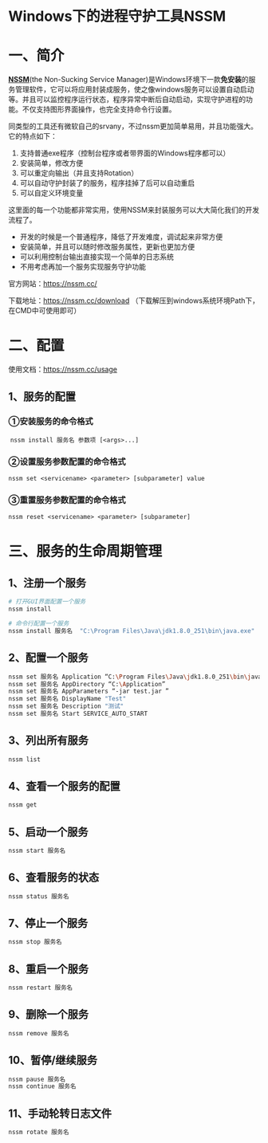 # Windows下的进程守护工具NSSM

# 一、简介

**[NSSM](https://nssm.cc/)**(the Non-Sucking Service Manager)是Windows环境下一款**免安装**的服务管理软件，它可以将应用封装成服务，使之像windows服务可以设置自动启动等。并且可以监控程序运行状态，程序异常中断后自动启动，实现守护进程的功能。不仅支持图形界面操作，也完全支持命令行设置。

同类型的工具还有微软自己的srvany，不过nssm更加简单易用，并且功能强大。它的特点如下：

1. 支持普通exe程序（控制台程序或者带界面的Windows程序都可以）
2. 安装简单，修改方便
3. 可以重定向输出（并且支持Rotation）
4. 可以自动守护封装了的服务，程序挂掉了后可以自动重启
5. 可以自定义环境变量

这里面的每一个功能都非常实用，使用NSSM来封装服务可以大大简化我们的开发流程了。

- 开发的时候是一个普通程序，降低了开发难度，调试起来非常方便
- 安装简单，并且可以随时修改服务属性，更新也更加方便
- 可以利用控制台输出直接实现一个简单的日志系统
- 不用考虑再加一个服务实现服务守护功能



官方网站：https://nssm.cc/

下载地址：https://nssm.cc/download （下载解压到windows系统环境Path下，在CMD中可使用即可）

# 二、配置

使用文档：https://nssm.cc/usage

## 1、服务的配置

### ①安装服务的命令格式

​	`nssm install 服务名 参数项 [<args>...] `

### ②设置服务参数配置的命令格式

`nssm set <servicename> <parameter> [subparameter] value`

### ③重置服务参数配置的命令格式

`nssm reset <servicename> <parameter> [subparameter]`



# 三、服务的生命周期管理

## 1、注册一个服务

```bash
# 打开GUI界面配置一个服务
nssm install  

# 命令行配置一个服务
nssm install 服务名  "C:\Program Files\Java\jdk1.8.0_251\bin\java.exe"
```

## 2、配置一个服务

```bash
nssm set 服务名 Application “C:\Program Files\Java\jdk1.8.0_251\bin\java.exe”
nssm set 服务名 AppDirectory “C:\Application”
nssm set 服务名 AppParameters “-jar test.jar ”
nssm set 服务名 DisplayName "Test"
nssm set 服务名 Description "测试"
nssm set 服务名 Start SERVICE_AUTO_START
```

## 3、列出所有服务

```bash
nssm list
```

## 4、查看一个服务的配置

```bash
nssm get 
```

## 5、启动一个服务

```bash
nssm start 服务名
```

## 6、查看服务的状态

```bash
nssm status 服务名
```

## 7、停止一个服务

```bash
nssm stop 服务名
```

## 8、重启一个服务

```bash
nssm restart 服务名
```

## 9、删除一个服务

```bash
nssm remove 服务名
```

## 10、暂停/继续服务

```bash
nssm pause 服务名
nssm continue 服务名
```

## 11、手动轮转日志文件

```bash
nssm rotate 服务名
```


